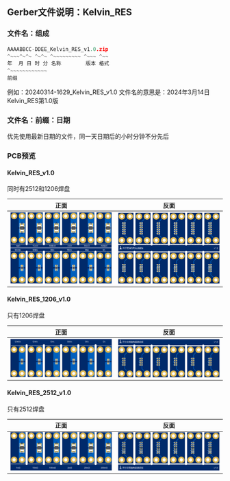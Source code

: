 ## Gerber文件说明：Kelvin_RES

### 文件名：组成

```c
AAAABBCC-DDEE_Kelvin_RES_v1.0.zip
^~~~^~^~ ^~^~ ^~~~~~~~~~ ^~~~ ^~~
年  月 日 时 分 名称        版本 格式
^~~~~~~~~~~~~
前缀
```

例如：20240314-1629_Kelvin_RES_v1.0 文件名的意思是：2024年3月14日Kelvin_RES第1.0版

### 文件名：前缀：日期

优先使用最新日期的文件，同一天日期后的小时分钟不分先后

### PCB预览

#### Kelvin_RES_v1.0

同时有2512和1206焊盘

| 正面                                                   | 反面                                                         |
| ------------------------------------------------------ | ------------------------------------------------------------ |
| ![Kelvin_RES_v1.0_Top](Images/Kelvin_RES_v1.0_Top.png) | ![Kelvin_RES_v1.0_Bottom](Images/Kelvin_RES_v1.0_Bottom.png) |

#### Kelvin_RES_1206_v1.0

只有1206焊盘

| 正面                                                         | 反面                                                         |
| ------------------------------------------------------------ | ------------------------------------------------------------ |
| ![Kelvin_RES_1206_v1.0_Top](Images/Kelvin_RES_1206_v1.0_Top.png) | ![Kelvin_RES_1206_v1.0_Bottom](Images/Kelvin_RES_1206_v1.0_Bottom.png) |

#### Kelvin_RES_2512_v1.0

只有2512焊盘

| 正面                                                         | 反面                                                         |
| ------------------------------------------------------------ | ------------------------------------------------------------ |
| ![Kelvin_RES_2512_v1.0_Top](Images/Kelvin_RES_2512_v1.0_Top.png) | ![Kelvin_RES_2512_v1.0_Bottom](Images/Kelvin_RES_2512_v1.0_Bottom.png) |